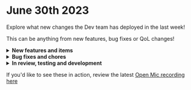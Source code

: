 # June 30th 2023

Explore what new changes the Dev team has deployed in the last week!

This can be anything from new features, bug fixes or QoL changes!

<details>

<summary><strong>New features and items</strong></summary>

* Deployed backend refactor to crates marketplace to use the cloning system
* Add data alias list and search to the workflow builder

</details>

<details>

<summary><strong>Bug fixes and chores</strong></summary>

* Fixed sorting by "Updated By" column for the workflow list page
* Fixed some additional bugs related to cron triggers
* Fixed a problem where navigating to a results page before a workflow kicks off would show a not found page
* Fixed styling for templates list in the jinja editor
* Improved logging for Risky User Detection trigger to capture and report errors to the UI

</details>

<details>

<summary><strong>In review, testing and development</strong></summary>

* Workflow execution normalization
* Small bug fix for tag colors
* Read-only role to allow users to login and view data in the platform but not be able to create, update, or delete anything

</details>

If you'd like to see these in action, review the latest [Open Mic recording here](../roc-open-mics/june-30th-2023-no-brandwich-but-its-still-chowtime.md)
